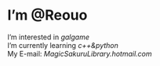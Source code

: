 # I’m @Reouo  
I’m interested in *galgame*  
I’m currently learning *c++&python*  
My E-mail: *MagicSakuruLibrary.hotmail.com*  
